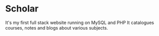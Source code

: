 # Scholar
It's my first full stack website running on MySQL and PHP
It catalogues courses, notes and blogs about various subjects. 
